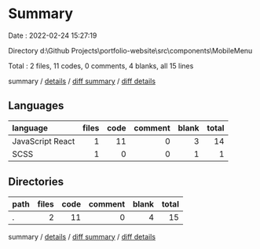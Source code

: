 # Summary

Date : 2022-02-24 15:27:19

Directory d:\Github Projects\portfolio-website\src\components\MobileMenu

Total : 2 files,  11 codes, 0 comments, 4 blanks, all 15 lines

summary / [details](details.md) / [diff summary](diff.md) / [diff details](diff-details.md)

## Languages
| language | files | code | comment | blank | total |
| :--- | ---: | ---: | ---: | ---: | ---: |
| JavaScript React | 1 | 11 | 0 | 3 | 14 |
| SCSS | 1 | 0 | 0 | 1 | 1 |

## Directories
| path | files | code | comment | blank | total |
| :--- | ---: | ---: | ---: | ---: | ---: |
| . | 2 | 11 | 0 | 4 | 15 |

summary / [details](details.md) / [diff summary](diff.md) / [diff details](diff-details.md)